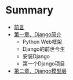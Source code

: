 # Summary

* [前言](README.md)
* [第一章、Django简介](chapter1.md)
  * Python Web框架
  * Django的前世今生
  * 安装Django
  * 第一个Django项目
* [第二章、Django模型层](di-er-zhang-3001-django-mo-xing-ceng.md)

